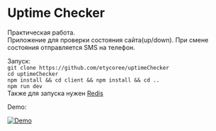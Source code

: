 # Uptime Checker
Практическая работа.  
Приложение для проверки состояния сайта(up/down). При смене состояния отправляется SMS на телефон.


Запуск:  
  `git clone https://github.com/etycoree/uptimeChecker`  
  `cd uptimeChecker`  
  `npm install && cd client && npm install && cd ..`  
  `npm run dev`  
Также для запуска нужен <a href="https://redis.io/">Redis</a>


Demo:


[![Demo](https://i9.ytimg.com/vi/gaMybb_reQI/mq1.jpg?sqp=CKHp5uwF&rs=AOn4CLASriCar4g5Vw03scisqWvvF6xGdA)](https://youtu.be/gaMybb_reQI)                                                                                               
